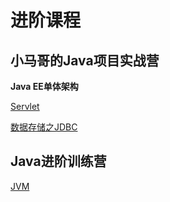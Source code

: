 # 进阶课程

## 小马哥的Java项目实战营

**Java EE单体架构**

[Servlet](/notes/Java/进阶课程/小马哥的Java项目实战营/Servlet)

[数据存储之JDBC](/notes/Java/进阶课程/小马哥的Java项目实战营/数据存储之JDBC)

## Java进阶训练营

[JVM](/notes/Java/进阶课程/Java进阶训练营/JVM)